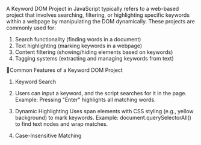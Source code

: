 A Keyword DOM Project in JavaScript typically refers to a web-based project that involves searching, filtering, or highlighting specific keywords within a webpage by manipulating the DOM dynamically. These projects are commonly used for:

1. Search functionality (finding words in a document)
2. Text highlighting (marking keywords in a webpage)
3. Content filtering (showing/hiding elements based on keywords)
4. Tagging systems (extracting and managing keywords from text)

📌Common Features of a Keyword DOM Project
 1. Keyword Search
 2. Users can input a keyword, and the script searches for it in the page.
    Example: Pressing "Enter" highlights all matching words.

 3. Dynamic Highlighting
    Uses span elements with CSS styling (e.g., yellow background) to mark keywords.
    Example: document.querySelectorAll() to find text nodes and wrap matches.

 4. Case-Insensitive Matching
